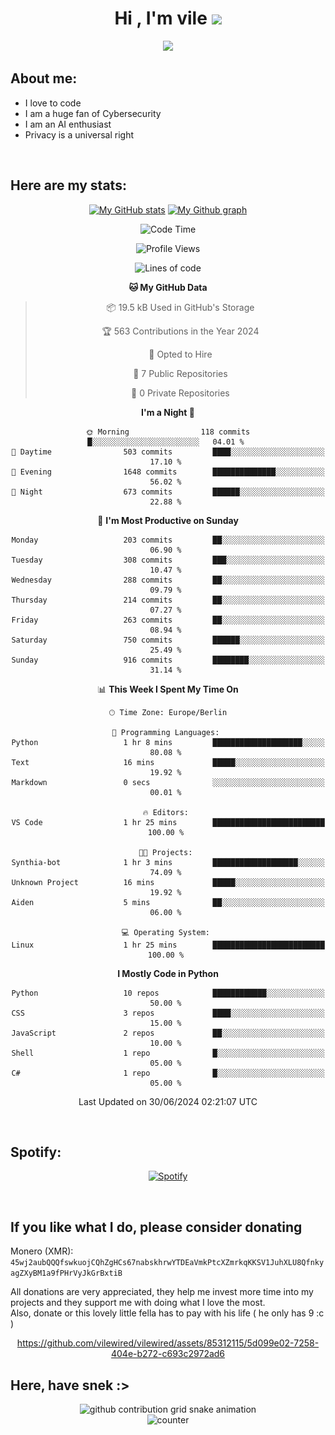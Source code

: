 <h1 align="center">Hi , I'm vile <img src="https://media.giphy.com/media/hvRJCLFzcasrR4ia7z/giphy.gif" width="35"></h1>
<p align="center">
  <a href="https://github.com/viledissociation"><img src="https://readme-typing-svg.demolab.com?font=Roboto+Mono&weight=300&size=28&duration=4000&pause=100&color=C109F7&center=true&vCenter=true&width=580&height=127&lines=I'm+a+programmer;I'm+an+AI+enthusiast;I'm+a+big+fan+of+Neural+Networks;I'm+interested+in+Computer+Science;I+love+Cybersecurity;By+the+way+I+use+Arch+%F0%9F%92%80"></a>
</p>

## About me:

- I love to code
- I am a huge fan of Cybersecurity
- I am an AI enthusiast
- Privacy is a universal right

<br>

## Here are my stats:

<div align="center">
    
 [![My GitHub stats](https://github-readme-stats.vercel.app/api?username=vilewired&count_private=true&show_icons=true&theme=radical)](https://github.com/vilewired)
 [![My Github graph](http://github-profile-summary-cards.vercel.app/api/cards/profile-details?username=vilewired&theme=radical)](https://github.com/vilewired)

<!--START_SECTION:waka-->
![Code Time](http://img.shields.io/badge/Code%20Time-322%20hrs%2011%20mins-blue)

![Profile Views](http://img.shields.io/badge/Profile%20Views-0-blue)

![Lines of code](https://img.shields.io/badge/From%20Hello%20World%20I%27ve%20Written-185.6%20thousand%20lines%20of%20code-blue)

**🐱 My GitHub Data** 

> 📦 19.5 kB Used in GitHub's Storage 
 > 
> 🏆 563 Contributions in the Year 2024
 > 
> 💼 Opted to Hire
 > 
> 📜 7 Public Repositories 
 > 
> 🔑 0 Private Repositories 
 > 
**I'm a Night 🦉** 

```text
🌞 Morning                118 commits         █░░░░░░░░░░░░░░░░░░░░░░░░   04.01 % 
🌆 Daytime                503 commits         ████░░░░░░░░░░░░░░░░░░░░░   17.10 % 
🌃 Evening                1648 commits        ██████████████░░░░░░░░░░░   56.02 % 
🌙 Night                  673 commits         ██████░░░░░░░░░░░░░░░░░░░   22.88 % 
```
📅 **I'm Most Productive on Sunday** 

```text
Monday                   203 commits         ██░░░░░░░░░░░░░░░░░░░░░░░   06.90 % 
Tuesday                  308 commits         ███░░░░░░░░░░░░░░░░░░░░░░   10.47 % 
Wednesday                288 commits         ██░░░░░░░░░░░░░░░░░░░░░░░   09.79 % 
Thursday                 214 commits         ██░░░░░░░░░░░░░░░░░░░░░░░   07.27 % 
Friday                   263 commits         ██░░░░░░░░░░░░░░░░░░░░░░░   08.94 % 
Saturday                 750 commits         ██████░░░░░░░░░░░░░░░░░░░   25.49 % 
Sunday                   916 commits         ████████░░░░░░░░░░░░░░░░░   31.14 % 
```


📊 **This Week I Spent My Time On** 

```text
🕑︎ Time Zone: Europe/Berlin

💬 Programming Languages: 
Python                   1 hr 8 mins         ████████████████████░░░░░   80.08 % 
Text                     16 mins             █████░░░░░░░░░░░░░░░░░░░░   19.92 % 
Markdown                 0 secs              ░░░░░░░░░░░░░░░░░░░░░░░░░   00.01 % 

🔥 Editors: 
VS Code                  1 hr 25 mins        █████████████████████████   100.00 % 

🐱‍💻 Projects: 
Synthia-bot              1 hr 3 mins         ███████████████████░░░░░░   74.09 % 
Unknown Project          16 mins             █████░░░░░░░░░░░░░░░░░░░░   19.92 % 
Aiden                    5 mins              ██░░░░░░░░░░░░░░░░░░░░░░░   06.00 % 

💻 Operating System: 
Linux                    1 hr 25 mins        █████████████████████████   100.00 % 
```

**I Mostly Code in Python** 

```text
Python                   10 repos            ████████████░░░░░░░░░░░░░   50.00 % 
CSS                      3 repos             ████░░░░░░░░░░░░░░░░░░░░░   15.00 % 
JavaScript               2 repos             ██░░░░░░░░░░░░░░░░░░░░░░░   10.00 % 
Shell                    1 repo              █░░░░░░░░░░░░░░░░░░░░░░░░   05.00 % 
C#                       1 repo              █░░░░░░░░░░░░░░░░░░░░░░░░   05.00 % 
```




 Last Updated on 30/06/2024 02:21:07 UTC
<!--END_SECTION:waka-->
</div>
<br>

## Spotify:

<div align="center">

[![Spotify](https://whois-hoeless.vercel.app/api/spotify?background_color=0d1117&border_color=090d13)](https://open.spotify.com/user/heanchenhorst)
</div>

<br>

## If you like what I do, please consider donating

Monero (XMR): ```45wj2aubQQQfswkuojCQhZgHCs67nabskhrwYTDEaVmkPtcXZmrkqKKSV1JuhXLU8QfnkyagZXyBM1a9fPHrVyJkGrBxtiB```

All donations are very appreciated, they help me invest more time into my projects and they support me with doing what I love the most.  
Also, donate or this lovely little fella has to pay with his life (  he only has 9 :c  )

<div align="center">


https://github.com/vilewired/vilewired/assets/85312115/5d099e02-7258-404e-b272-c693c2972ad6


</div>

## Here, have snek :>
<div align="center">
<picture>
  <source media="(prefers-color-scheme: dark)" srcset="https://raw.githubusercontent.com/vilewired/vilewired/output/github-contribution-grid-snake-dark.svg">
  <source media="(prefers-color-scheme: light)" srcset="https://raw.githubusercontent.com/vilewired/vilewired/output/github-contribution-grid-snake.svg">
  <img alt="github contribution grid snake animation" src="https://raw.githubusercontent.com/vilewired/vilewired/output/github-contribution-grid-snake.svg">
</div>

<div align="center">
  <img src="https://moe-counter.glitch.me/get/@hoeless_count?theme=rule34" alt="counter" />
</div>
